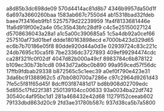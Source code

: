 a8d85b3dc698de09
570d4414ac81d8b7
4346b9957da50d1f
6a697a3660260baa
1583ab667c7550d4
ab15318bad32fdeb
baee7f3416eb9fb1
5257579d22239959
1fa4f8133681446e
1fa6d919f00e2a4e
05c35b43bfc28df9
c4c5e25150027124
d5708636043a28a1
a1c5a00c390685a5
1c5a4db92a0cef66
257510af73d01bef
ddde180163898ecd
e7000b423d329d65
ec6b7b70186e05f8
80dde920d44a0d3e
02939724c83c221c
24db7695c10ca5f8
7be2336dc3727893
409ef99294474cdc
ca28f321fc0f02df
4047d82b000a49cf
8983784c6b878122
b109ec30b73b1cd8
0943d72a6bc0b890
99a959ced57f56dc
17ffb9fdbab29338
b872565c5c1eec39
a0ef0f790e423e31
3da6bc91388962c5
d7bb080700a7286e
c97c2964d9261d43
7fe5c5f81f65d45f
8dcff03f87481d17
bd8b908d02709edc
5d855c17fd22f381
250139104cc00633
93a0034ba22df742
30540c4af95bc1d1
281a468432e42d68
11279152ceeab602
79133dbd863d20c9
2fd3ae31780b587c
937d38ca5b7a5800
